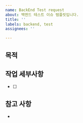 ```yaml
---
name: BackEnd Test request
about: 백엔드 테스트 이슈 템플릿입니다.
title: ''
labels: backend, test
assignees: ''

---
```


## 목적
> 

## 작업 세부사항
- [ ] 

## 참고 사항
-
